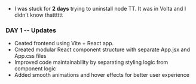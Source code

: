 * I was stuck for **2 days** trying to uninstall node TT. It was in Volta and I didn't know thatttttt
  
### DAY 1 -- Updates
* Ceated frontend using Vite + React app.
* Created modular React component structure with separate App.jsx and App.css files
* Improved code maintainability by separating styling logic from component logic
* Added smooth animations and hover effects for better user experience

